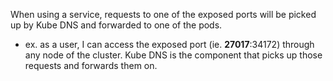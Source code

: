 
When using a service, requests to one of the exposed ports will be picked up by Kube DNS and forwarded to one of the pods.
- ex. as a user, I can access the exposed port (ie. **27017**:34172) through any node of the cluster. Kube DNS is the component that picks up those requests and forwards them on.
